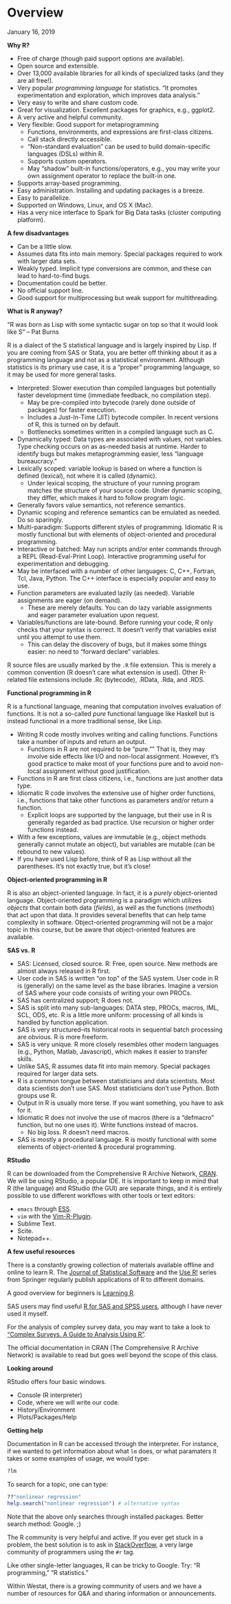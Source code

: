 Overview
================
January 16, 2019

**Why R?**

  - Free of charge (though paid support options are available).
  - Open source and extensible.
  - Over 13,000 available libraries for all kinds of specialized tasks
    (and they are all free\!).
  - Very popular *programming language* for statistics. “It promotes
    experimentation and exploration, which improves data analysis.”
  - Very easy to write and share custom code.
  - Great for visualization. Excellent packages for graphics, e.g.,
    ggplot2.
  - A very active and helpful community.
  - Very flexible: Good support for metaprogramming
      - Functions, environments, and expressions are first-class
        citizens.
      - Call stack directly accessible.
      - “Non-standard evaluation” can be used to build domain-specific
        languages (DSLs) within R.
      - Supports custom operators.
      - May “shadow” built-in functions/operators, e.g., you may write
        your own assignment operator to replace the built-in one.
  - Supports array-based programming.
  - Easy administration. Installing and updating packages is a breeze.
  - Easy to parallelize.
  - Supported on Windows, Linux, and OS X (Mac).
  - Has a very nice interface to Spark for Big Data tasks (cluster
    computing platform).

**A few disadvantages**

  - Can be a little slow.
  - Assumes data fits into main memory. Special packages required to
    work with larger data sets.
  - Weakly typed. Implicit type conversions are common, and these can
    lead to hard-to-find bugs.
  - Documentation could be better.
  - No official support line.
  - Good support for multiprocessing but weak support for
    multithreading.

**What is R anyway?**

“R was born as Lisp with some syntactic sugar on top so that it would
look like S” – Pat Burns

R is a dialect of the S statistical language and is largely inspired by
Lisp. If you are coming from SAS or Stata, you are better off thinking
about it as a programming language and not as a statistical environment.
Although statistics is its primary use case, it is a “proper”
programming language, so it may be used for more general tasks.

  - Interpreted: Slower execution than compiled languages but
    potentially faster development time (immediate feedback, no
    compilation step).
      - May be pre-compiled into bytecode (rarely done outside of
        packages) for faster execution.
      - Includes a Just-In-Time (JIT) bytecode compiler. In recent
        versions of R, this is turned on by default.
      - Bottlenecks sometimes written in a compiled language such as C.
  - Dynamically typed: Data types are associated with values, not
    variables. Type checking occurs on as as-needed basis at runtime.
    Harder to identify bugs but makes metaprogramming easier, less
    “language bureaucracy.”
  - Lexically scoped: variable lookup is based on where a function is
    defined (lexical), not where it is called (dynamic).
      - Under lexical scoping, the structure of your running program
        matches the structure of your source code. Under dynamic
        scoping, they differ, which makes it hard to follow program
        logic.
  - Generally favors value semantics, not reference semantics.
  - Dynamic scoping and reference semantics can be emulated as needed.
    Do so sparingly.
  - Multi-paradigm: Supports different styles of programming. Idiomatic
    R is mostly functional but with elements of object-oriented and
    procedural programming.
  - Interactive or batched: May run scripts and/or enter commands
    through a REPL (Read-Eval-Print Loop). Interactive programming
    useful for experimentation and debugging.
  - May be interfaced with a number of other languages: C, C++, Fortran,
    Tcl, Java, Python. The C++ interface is especially popular and easy
    to use.
  - Function parameters are evaluated lazily (as needed). Variable
    assignments are eager (on demand).
      - These are merely defaults. You can do lazy variable assignments
        and eager parameter evaluation upon request.
  - Variables/functions are late-bound. Before running your code, R only
    checks that your syntax is correct. It doesn’t verify that variables
    exist until you attempt to use them.
      - This can delay the discovery of bugs, but it makes some things
        easier: no need to “forward declare” variables.

R source files are usually marked by the `.R` file extension. This is
merely a common convention (R doesn’t care what extension is used).
Other R-related file extensions include .Rc (bytecode), .RData, .Rda,
and .RDS.

**Functional programming in R**

R is a functional language, meaning that computation involves evaluation
of functions. It is not a so-called *pure* functional language like
Haskell but is instead functional in a more traditional sense, like
Lisp.

  - Writing R code mostly involves writing and calling functions.
    Functions take a number of inputs and return an output.
      - Functions in R are not required to be “pure.”" That is, they may
        involve side effects like I/O and non-local assignment. However,
        it’s good practice to make most of your functions pure and to
        avoid non-local assignment without good justification.
  - Functions in R are first class citizens, i.e., functions are just
    another data type.
  - Idiomatic R code involves the extensive use of higher order
    functions, i.e., functions that take other functions as parameters
    and/or return a function.
      - Explicit loops are supported by the language, but their use in R
        is generally regarded as bad practice. Use recursion or higher
        order functions instead.
  - With a few exceptions, values are immutable (e.g., object methods
    generally cannot mutate an object), but variables are mutable (can
    be rebound to new values).
  - If you have used Lisp before, think of R as Lisp without all the
    parentheses. It’s not exactly true, but it’s close\!

**Object-oriented programming in R**

R is also an object-oriented language. In fact, it is a *purely*
object-oriented language. Object-oriented programming is a paradigm
which utilizes *objects* that contain both data (*fields*), as well as
the functions (*methods*) that act upon that data. It provides several
benefits that can help tame complexity in software. Object-oriented
programming will not be a major topic in this course, but be aware that
object-oriented features are available.

**SAS vs. R**

  - SAS: Licensed, closed source. R: Free, open source. New methods are
    almost always released in R first.
  - User code in SAS is written “on top” of the SAS system. User code in
    R is (generally) on the same level as the base libraries. Imagine a
    version of SAS where your code consists of writing your own PROCs.
  - SAS has centralized support; R does not.
  - SAS is split into many sub-languages: DATA step, PROCs, macros, IML,
    SCL, ODS, etc. R is a little more uniform: processing of all kinds
    is handled by function application.
  - SAS is very structured–its historical roots in sequential batch
    processing are obvious. R is more freeform.
  - SAS is very unique. R more closely resembles other modern languages
    (e.g., Python, Matlab, Javascript), which makes it easier to
    transfer skills.
  - Unlike SAS, R assumes data fit into main memory. Special packages
    required for larger data sets.
  - R is a common tongue between statisticians and data scientists. Most
    data scientists don’t use SAS. Most statisticians don’t use Python.
    Both groups use R.
  - Output in R is usually more terse. If you want something, you have
    to ask for it.
  - Idiomatic R does not involve the use of macros (there is a
    “defmacro” function, but no one uses it). Write functions
    instead of macros.
      - No big loss. R doesn’t need macros.
  - SAS is mostly a procedural language. R is mostly functional with
    some elements of object-oriented & procedural programming.

**RStudio**

R can be downloaded from the Comprehensive R Archive Network,
[CRAN](https//cran.r-project.org). We will be using RStudio, a popular
IDE. It is important to keep in mind that R (the language) and RStudio
(the GUI) are separate things, and it is entirely possible to use
different workflows with other tools or text editors:

  - `emacs` through [ESS](http://ess.r-project.org/).
  - `vim` with the
    [Vim-R-Plugin](http://www.vim.org/scripts/script.php?script_id=2628).
  - Sublime Text.
  - Scite.
  - Notepad++.

**A few useful resources**

There is a constantly growing collection of materials available offline
and online to learn R. The [Journal of Statistical
Software](http://www.jstatsoft.org/index) and the [Use
R\!](http://www.springer.com/series/6991) series from Springer regularly
publish applications of R to different domains.

A good overview for beginners is [Learning
R](http://shop.oreilly.com/product/0636920028352.do).

SAS users may find useful [R for SAS and SPSS
users](http://www.springer.com/us/book/9781461406846), although I have
never used it myself.

For the analysis of compley survey data, you may want to take a look to
[“Complex Surveys. A Guide to Analysis Using
R”](http://r-survey.r-forge.r-project.org/svybook/).

The official documentation in CRAN (The Comprehensive R Archive Network)
is available to read but goes well beyond the scope of this class.

**Looking around**

RStudio offers four basic windows.

  - Console (R interpreter)
  - Code, where we will write our code.
  - History/Environment
  - Plots/Packages/Help

**Getting help**

Documentation in R can be accessed through the interpreter. For
instance, if we wanted to get information about what `lm` does, or what
paramaters it takes or some examples of usage, we would type:

``` r
?lm
```

To search for a topic, one can type:

``` r
??"nonlinear regression"
help.search("nonlinear regression") # alternative syntax
```

Note that the above only searches through installed packages. Better
search method: Google. ;)

The R community is very helpful and active. If you ever get stuck in a
problem, the best solution is to ask in
[StackOverflow](http://stackoverflow.com/), a very large community of
programmers using the `#r` tag.

Like other single-letter languages, R can be tricky to Google. Try: “R
programming,” “R statistics.”

Within Westat, there is a growing community of users and we have a
number of resources for Q\&A and sharing information or announcements.

